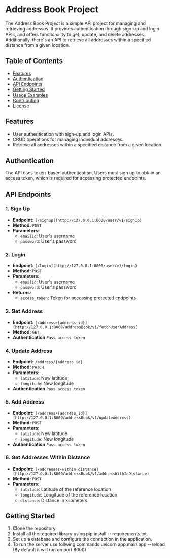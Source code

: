 # Address Book Project

The Address Book Project is a simple API project for managing and retrieving addresses. It provides authentication through sign-up and login APIs, and offers functionality to get, update, and delete addresses. Additionally, there's an API to retrieve all addresses within a specified distance from a given location.

## Table of Contents
- [Features](#features)
- [Authentication](#authentication)
- [API Endpoints](#api-endpoints)
- [Getting Started](#getting-started)
- [Usage Examples](#usage-examples)
- [Contributing](#contributing)
- [License](#license)

## Features

- User authentication with sign-up and login APIs.
- CRUD operations for managing individual addresses.
- Retrieve all addresses within a specified distance from a given location.

## Authentication

The API uses token-based authentication. Users must sign up to obtain an access token, which is required for accessing protected endpoints.

## API Endpoints

### 1. Sign Up
- **Endpoint:** `[/signup](http://127.0.0.1:8000/user/v1/signUp)`
- **Method:** `POST`
- **Parameters:**
  - `emailId`: User's username
  - `password`: User's password

### 2. Login
- **Endpoint:** `[/login](http://127.0.0.1:8000/user/v1/login)`
- **Method:** `POST`
- **Parameters:**
  - `emailId`: User's username
  - `password`: User's password
- **Returns:**
  - `access_token`: Token for accessing protected endpoints

### 3. Get Address
- **Endpoint:** `[/address/{address_id}](http://127.0.0.1:8000/addressBook/v1/fetchUserAddress)`
- **Method:** `GET`
- **Authentication** `Pass access token`

### 4. Update Address
- **Endpoint:** `/address/{address_id}`
- **Method:** `PATCH`
- **Parameters:**
  - `latitude`: New latitude
  - `longitude`: New longitude
- **Authentication** `Pass access token`

### 5. Add Address
- **Endpoint:** `[/address/{address_id}](http://127.0.0.1:8000/addressBook/v1/updateAddress)`
- **Method:** `POST`
- **Parameters:**
  - `latitude`: New latitude
  - `longitude`: New longitude
- **Authentication** `Pass access token`

### 6. Get Addresses Within Distance
- **Endpoint:** `[/addresses-within-distance](http://127.0.0.1:8000/addressBook/v1/addressWithInDistance)`
- **Method:** `POST`
- **Parameters:**
  - `latitude`:  Latitude of the reference location
  - `longitude`: Longitude of the reference location
  - `distance`:  Distance in kilometers

## Getting Started

1. Clone the repository.
2. Install all the required library using pip install -r requirements.txt.
3. Set up a database and configure the connection in the application.
4. To run the server use follwing commands uvicorn app.main:app --reload (By default it will run on port 8000)
